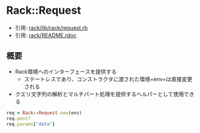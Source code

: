 # Rack::Request
- 引用: [rack/lib/rack/request.rb](https://github.com/rack/rack/blob/master/lib/rack/request.rb)
- 引用: [rack/README.rdoc](https://github.com/rack/rack/blob/master/README.rdoc)

## 概要
- Rack環境へのインターフェースを提供する
  - ステートレスであり、コンストラクタに渡された環境+env+は直接変更される
- クエリ文字列の解析とマルチパート処理を提供するヘルパーとして使用できる
```ruby
req = Rack::Request.new(env)
req.post?
req.params["data"]
```
